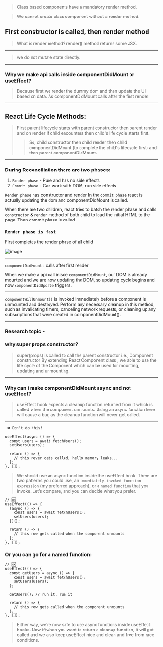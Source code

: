 > Class based components have a mandatory render method.


> We cannot create class component without a render method.

First constructor is called, then render method
---
> What is render method? 
render() method returns some JSX.
---
> we do not mutate state directly.
---
### Why we make api calls inside componentDidMount or useEffect?
> Because first we render the dummy dom and then update the UI based on data. As componentDidMount calls after the first render

---

## React Life Cycle Methods:
> First parent lifecycle starts with parent constructor then parent render and on render if child encounters then child's life cycle starts first.
>> So, child constructor then child render then child componentDidMount (to complete the child's lifecycle first) and then parent componentDidMount.


---
### During Reconciliation there are two phases:

1. `Render phase` - Pure and has no side effects
2. `Commit phase` - Can work with DOM, run side effects

`Render phase` has constructor and render
In the `commit phase` react is actually updating the dom and componentDidMount is called.

When there are two children, react tries to batch the render phase and calls `constructor`  & `render` method of both child to load the initial HTML to the page. Then commit phase is called.

### `Render phase is fast`
First completes the render phase of all child

![image](https://github.com/abhishekpandya5/React_fundamentals/assets/30802411/252f0eb5-46bd-43a9-9908-a9bb5e430bce)


---

`componentDidMount` : calls after first render

When we make a api call inisde `componentDidMount`, our DOM is already mounted and we are now updating the DOM, so updating cycle begins and now `componentDidUpdate` triggers.

---

`componentWillUnmount()` is invoked immediately before a component is unmounted and destroyed. Perform any necessary cleanup in this method, such as invalidating timers, canceling network requests, or cleaning up any subscriptions that were created in componentDidMount().

---

### Research topic -
### why super props constructor?
> super(props) is called to call the parent constructor i.e., Component constructor
> By extending React.Component class , we able to use the life cycle of the Component which can be used for mounting, updating and unmounting.

---
### Why can i make componentDidMount async and not useEffect?
> useEffect hook expects a cleanup function returned from it which is called when the component unmounts. Using an async function here will cause a bug as the cleanup function will never get called.

---
```
 ❌ Don't do this!

useEffect(async () => {
  const users = await fetchUsers();
  setUsers(users);

  return () => {
    // this never gets called, hello memory leaks...
  };
}, []);
```

> We should use an async function inside the useEffect hook. There are two patterns you could use, an `immediately-invoked function expression` (my preferred approach), or a `named function` that you invoke. Let’s compare, and you can decide what you prefer.

```
// 🆗 
useEffect(() => {
  (async () => {
    const users = await fetchUsers();
    setUsers(users);
  })();

  return () => {
    // this now gets called when the component unmounts
  };
}, []);
```

### Or you can go for a named function:

```
// 🆗 
useEffect(() => {
  const getUsers = async () => {
    const users = await fetchUsers();
    setUsers(users);
  };

  getUsers(); // run it, run it

  return () => {
    // this now gets called when the component unmounts
  };
}, []);
```


> Either way, we’re now safe to use async functions inside useEffect hooks. Now if/when you want to return a cleanup function, it will get called and we also keep useEffect nice and clean and free from race conditions.

